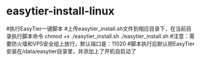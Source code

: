 # easytier-install-linux


#执行EasyTier一键脚本
#上传easytier_install.sh文件到相应目录下，在当前目录执行脚本命令
chmod +x ./easytier_install.sh 
./easytier_install.sh
#注意：需要防火墙和VPS安全组上放行，默认端口是：11020
#脚本执行后默认把EasyTier安装在/data/easytier目录里，并添加上了开机自启动了
